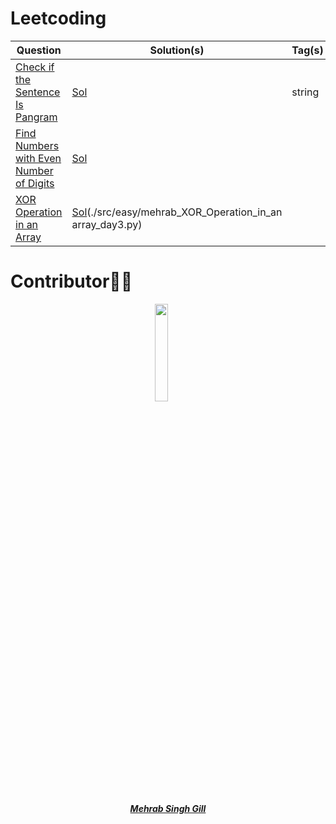 # Leetcoding 

| Question | Solution(s) | Tag(s) |
|----------|-------------|--------|
|[Check if the Sentence Is Pangram](https://leetcode.com/problems/check-if-the-sentence-is-pangram/)| [Sol](./src/easy/mehrab_pangram_day1.py) | string|
|[Find Numbers with Even Number of Digits](https://leetcode.com/problems/find-numbers-with-even-number-of-digits/)| [Sol](./src/easy/mehrab_find_numbers_with_even_digits_day2.py) | 
|[XOR Operation in an Array](https://leetcode.com/problems/xor-operation-in-an-array/)| [Sol](./src/easy/1486_1.py)(./src/easy/mehrab_XOR_Operation_in_an array_day3.py) |

# Contributor👩‍💻

<p align="center">
<img width=20% src="https://avatars.githubusercontent.com/u/68729393?v=4">&ensp;&ensp;&ensp;
</p>

<a href="https://github.com/mehrab97">
<h5 align="center"><b>Mehrab Singh Gill</b></a
